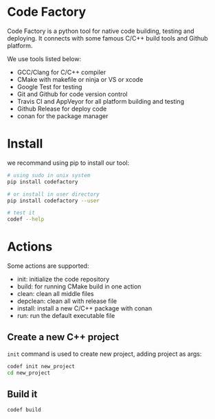 Code Factory
==================

Code Factory is a python tool for native code building, testing and deploying. It connects with some famous C/C++ build tools and Github platform. 

We use tools listed below:

- GCC/Clang for C/C++ compiler
- CMake with makefile or ninja or VS or xcode
- Google Test for testing
- Git and Github for code version control
- Travis CI and AppVeyor for all platform building and testing
- Github Release for deploy code
- conan for the package manager

# Install

we recommand using pip to install our tool:

```sh
# using sudo in unix system
pip install codefactory

# or install in user directory
pip install codefactory --user

# test it
codef --help
```

# Actions

Some actions are supported:

- init: initialize the code repository
- build: for running CMake build in one action
- clean: clean all middle files
- depclean: clean all with release file
- install: install a new C/C++ package with conan
- run: run the default executable file


## Create a new C++ project

`init` command is used to create new project, adding project as args:

```sh
codef init new_project
cd new_project
```


## Build it

```sh
codef build
```